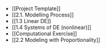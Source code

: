 - [[Project Template]]
- [[2.1. Modelling Process]]
- [[1.3 Linear DE]]
- [[1.4 Systems of DE (nonlinear)]]
- [[Computational Exercise]]
- [[2.2 Modeling with Proportionality]]